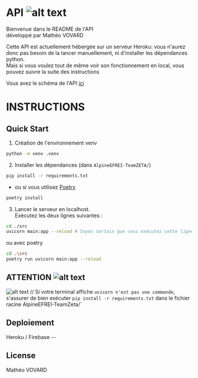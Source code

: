 # API ![alt text](https://cdn.discordapp.com/attachments/1291488602362089503/1310751901687611462/imageedit_4_7508579979.png?ex=67465c55&is=67450ad5&hm=b19415aa4665c76ced2cc3e0057b4f0849ec883f9d967c148d39d900316e23f6&)
Bienvenue dans le README de l'API</br>
développé par Mathéo VOVARD</br>

Cette API est actuellement hébergée sur un serveur Heroku: vous n'aurez donc pas besoin de la lancer manuellement, ni d'installer les dépendances python.</br>
Mais si vous voulez tout de même voir son fonctionnement en local, vous pouvez suivre la suite des instructions</br>

Vous avez le schéma de l'API [ici](/api/API.md)

# INSTRUCTIONS

## Quick Start
1. Création de l'environnement venv
```sh
python -m venv .venv
```
2. Installer les dépendances (dans `AlpineEFREI-TeamZETA/`)
```sh
pip install -r requirements.txt
```

- ou si vous utilisez [Poetry](https://python-poetry.org/docs/)
```sh
poetry install
```

3. Lancer le serveur en localhost. <br>
Exécutez les deux lignes suivantes :
```sh
cd ./src
uvicorn main:app --reload # Soyez certain que vous exécutez cette ligne dans ./src !
```

ou avec poetry
```sh
cd .\src
poetry run uvicorn main:app --reload
```
## **ATTENTION** ![alt text](https://cdn.discordapp.com/attachments/1291488602362089503/1310720174021935104/image.png?ex=67463ec9&is=6744ed49&hm=be6cbd10e92be9ce3a0d7094c5d76f9301d96f3d4b08c32699ea7b764f9360c0&)

![alt text](https://cdn.discordapp.com/attachments/1291488602362089503/1310719235571318885/image.png?ex=67463de9&is=6744ec69&hm=bc9f4f00867700be78ec0d3093039cccdcc8e5423cd79b310c3517da19b3af4b&) // Si votre terminal affiche `uvicorn n'est pas une commande`, s'assurer de bien exécuter `pip install -r requirements.txt` dans le fichier racine AlpineEFREI-TeamZeta/`

## Deploiement 
Heroku / Firebase -- 

## License
Mathéo VOVARD
